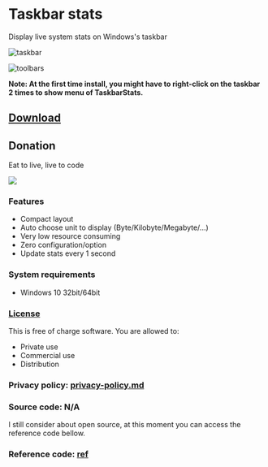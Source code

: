# Taskbar stats

Display live system stats on Windows's taskbar

![taskbar](img/taskbar-stats.png "Taskbar stats")

![toolbars](img/toolbars.png "Toolbars menu")

**Note: At the first time install, you might have to right-click on the taskbar 2 times to show menu of TaskbarStats.**

## [Download](https://github.com/openhoangnc/taskbar-stats/releases)

## Donation
Eat to live, live to code

<a href="https://www.buymeacoffee.com/hoangnc"><img src="https://img.buymeacoffee.com/button-api/?text=Buy me a rice bowl&emoji=🍚&slug=hoangnc&button_colour=40DCA5&font_colour=ffffff&font_family=Comic&outline_colour=000000&coffee_colour=FFDD00"></a>

### Features

- Compact layout
- Auto choose unit to display (Byte/Kilobyte/Megabyte/...)
- Very low resource consuming
- Zero configuration/option
- Update stats every 1 second

### System requirements

- Windows 10 32bit/64bit

### [License](https://github.com/openhoangnc/taskbar-stats/blob/master/LICENSE.md)
This is free of charge software. You are allowed to:
- Private use
- Commercial use
- Distribution

### Privacy policy: [privacy-policy.md](https://github.com/openhoangnc/taskbar-stats/blob/master/Privacy-policy.md)

### Source code: N/A

I still consider about open source, at this moment you can access the reference code bellow.

### Reference code: [ref](https://github.com/openhoangnc/taskbar-stats/tree/master/ref)
